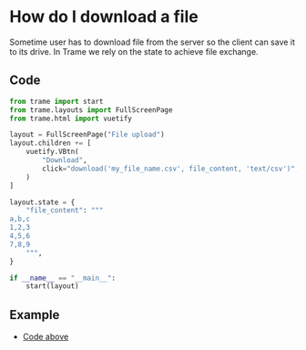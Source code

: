 # How do I download a file

Sometime user has to download file from the server so the client can save it to its drive. In Trame we rely on the state to achieve file exchange.

## Code

```python
from trame import start
from trame.layouts import FullScreenPage
from trame.html import vuetify

layout = FullScreenPage("File upload")
layout.children += [
    vuetify.VBtn(
        "Download",
        click="download('my_file_name.csv', file_content, 'text/csv')",
    )
]

layout.state = {
    "file_content": """
a,b,c
1,2,3
4,5,6
7,8,9
    """,
}

if __name__ == "__main__":
    start(layout)
```
## Example

- [Code above](https://github.com/Kitware/trame/blob/master/examples/howdoi/download.py)